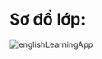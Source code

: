 # Sơ đồ lớp:

![englishLearningApp](https://github.com/VietAnhNguyenNam/English-Learning-App/assets/120655630/28be50ef-110b-4c2f-85fb-9215a0e7b961)

